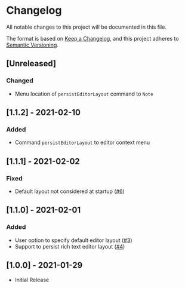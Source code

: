 # Changelog

All notable changes to this project will be documented in this file.

The format is based on [Keep a Changelog](https://keepachangelog.com/en/1.0.0/),
and this project adheres to [Semantic Versioning](https://semver.org/spec/v2.0.0.html).

## [Unreleased]

### Changed

- Menu location of `persistEditorLayout` command to `Note`

## [1.1.2] - 2021-02-10

### Added

- Command `persistEditorLayout` to editor context menu

## [1.1.1] - 2021-02-02

### Fixed

- Default layout not considered at startup ([#6](https://github.com/benji300/joplin-persistent-layout/issues/6))

## [1.1.0] - 2021-02-01

### Added

- User option to specify default editor layout ([#3](https://github.com/benji300/joplin-persistent-layout/issues/3))
- Support to persist rich text editor layout ([#4](https://github.com/benji300/joplin-persistent-layout/issues/4))

## [1.0.0] - 2021-01-29

- Initial Release
